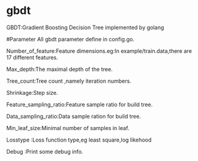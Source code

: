 gbdt
====

GBDT:Gradient Boosting Decision Tree implemented by golang

#Parameter
All gbdt parameter define in config.go.

Number_of_feature:Feature dimensions.eg:In example/train.data,there are 17 different features.

Max_depth:The maximal depth of the tree. 

Tree_count:Tree count ,namely  iteration numbers.

Shrinkage:Step size.

Feature_sampling_ratio:Feature sample ratio for build tree.

Data_sampling_ratio:Data sample ration for build tree.

Min_leaf_size:Minimal number of samples in leaf.

Losstype :Loss function type,eg least square,log likehood

Debug :Print some debug info.
